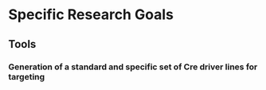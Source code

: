 # Specific Research Goals

## Tools

### Generation of a standard and specific set of Cre driver lines for targeting
